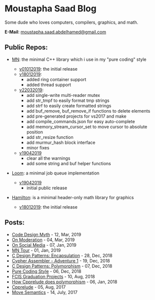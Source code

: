 # Moustapha Saad Blog
Some dude who loves computers, compilers, graphics, and math.

**E-Mail**: moustapha.saad.abdelhamed@gmail.com

## Public Repos:
- [MN](https://github.com/MoustaphaSaad/mn): the minimal C++ library which i use in my "pure coding" style
	- [v01012019](https://gitlab.com/MoustaphaSaad/mn/tags/v01012019): the initial release
	- [v18012019](https://gitlab.com/MoustaphaSaad/mn/tags/v18012019):
		- added ring container support
		- added thread support
	- [v22032019](https://gitlab.com/MoustaphaSaad/mn/tree/v22032019):
		- add single-write multi-reader mutex
		- add str_tmpf to easily format tmp strings
		- add strf to easily create formatted strings
		- add buf_remove, buf_remove_if functions to delete elements
		- add pre-generated projects for vs2017 and make
		- add compile_commands.json for easy auto-complete
		- add memory_stream_cursor_set to move cursor to absolute position
		- add str_resize function
		- add murmur_hash block interface
		- minor fixes
	- [v19042019](https://github.com/MoustaphaSaad/mn/tree/v19042019)
		- clear all the warnings
		- add some string and buf helper functions

- [Loom](https://github.com/MoustaphaSaad/loom): a minimal job queue implementation
	- [v19042019](https://github.com/MoustaphaSaad/loom/tree/v19042019)
		- initial public release

- [Hamilton](https://gitlab.com/MoustaphaSaad/hamilton): is a minimal header-only math library for graphics
	- [v18012019](https://gitlab.com/MoustaphaSaad/hamilton/tags/v18012019): the initial release

## Posts:
- [Code Design Myth](Code_Design_Myth.html) - 12, Mar, 2019
- [On Moderation](On_Moderation.html) - 04, Mar, 2019
- [On Social Media](On_Social_Media.html) - 07, Jan, 2019
- [MN Tour](mn_tour.html) - 01, Jan, 2019
- [C Design Patterns: Encapsulation](C_Design_Pattern_Encapsulation.html) - 28, Dec, 2018
- [Cypher Assembler - Adventure 1](adventure_1_cypher_assembler.html) - 19, Dec, 2018
- [C Design Patterns: Polymorphism](C_Design_Pattern_Polymorphism.html) - 07, Dec, 2018
- [Pure Coding Style](Pure_Coding_Style.html) - 06, Dec, 2018
- [FCIS Graduation Projects](Post_About_FCIS_Graduation_Projects.html) - 10, Aug, 2018
- [How Cpprelude does polymorphism](How_Cpprelude_does_polymorphism.html) - 06, Jan, 2018
- [Cpprelude](Cpprelude.html) - 05, Aug, 2017
- [Move Semantics](Move_Semantics.html) - 14, July, 2017